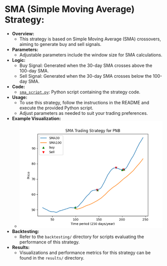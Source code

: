# SMA (Simple Moving Average) Strategy:
  - **Overview:**
    - This strategy is based on Simple Moving Average (SMA) crossovers, aiming to generate buy and sell signals.
  - **Parameters:**
    - Adjustable parameters include the window size for SMA calculations.
  - **Logic:**
    - Buy Signal: Generated when the 30-day SMA crosses above the 100-day SMA.
    - Sell Signal: Generated when the 30-day SMA crosses below the 100-day SMA.
  - **Code:**
    - [`sma_script.py`](sma_script.py): Python script containing the strategy code.
  - **Usage:**
    - To use this strategy, follow the instructions in the README and execute the provided Python script.
    - Adjust parameters as needed to suit your trading preferences.
  - **Example Visualization:**
    - ![SMA Strategy Example](sma_strategy_example.png)
  - **Backtesting:**
    - Refer to the `backtesting/` directory for scripts evaluating the performance of this strategy.
  - **Results:**
    - Visualizations and performance metrics for this strategy can be found in the `results/` directory.
